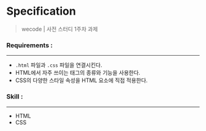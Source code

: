 # Specification
>wecode | 사전 스터디 1주차 과제

### Requirements :
---
- `.html` 파일과 `.css` 파일을 연결시킨다.
- HTML에서 자주 쓰이는 태그의 종류와 기능을 사용한다.
- CSS의 다양한 스타일 속성을 HTML 요소에 직접 적용한다.


### Skill :
---
- HTML
- CSS
